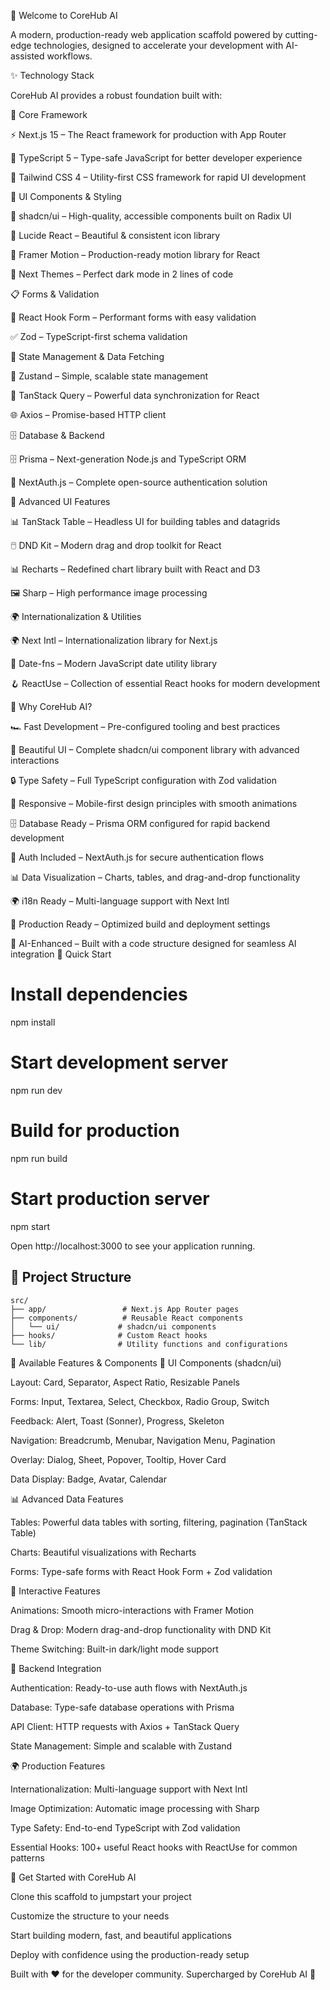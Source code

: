 🚀 Welcome to CoreHub AI

A modern, production-ready web application scaffold powered by cutting-edge technologies, designed to accelerate your development with AI-assisted workflows.

✨ Technology Stack

CoreHub AI provides a robust foundation built with:

🎯 Core Framework

⚡ Next.js 15 – The React framework for production with App Router

📘 TypeScript 5 – Type-safe JavaScript for better developer experience

🎨 Tailwind CSS 4 – Utility-first CSS framework for rapid UI development

🧩 UI Components & Styling

🧩 shadcn/ui – High-quality, accessible components built on Radix UI

🎯 Lucide React – Beautiful & consistent icon library

🌈 Framer Motion – Production-ready motion library for React

🎨 Next Themes – Perfect dark mode in 2 lines of code

📋 Forms & Validation

🎣 React Hook Form – Performant forms with easy validation

✅ Zod – TypeScript-first schema validation

🔄 State Management & Data Fetching

🐻 Zustand – Simple, scalable state management

🔄 TanStack Query – Powerful data synchronization for React

🌐 Axios – Promise-based HTTP client

🗄️ Database & Backend

🗄️ Prisma – Next-generation Node.js and TypeScript ORM

🔐 NextAuth.js – Complete open-source authentication solution

🎨 Advanced UI Features

📊 TanStack Table – Headless UI for building tables and datagrids

🖱️ DND Kit – Modern drag and drop toolkit for React

📊 Recharts – Redefined chart library built with React and D3

🖼️ Sharp – High performance image processing

🌍 Internationalization & Utilities

🌍 Next Intl – Internationalization library for Next.js

📅 Date-fns – Modern JavaScript date utility library

🪝 ReactUse – Collection of essential React hooks for modern development

🎯 Why CoreHub AI?

🏎️ Fast Development – Pre-configured tooling and best practices

🎨 Beautiful UI – Complete shadcn/ui component library with advanced interactions

🔒 Type Safety – Full TypeScript configuration with Zod validation

📱 Responsive – Mobile-first design principles with smooth animations

🗄️ Database Ready – Prisma ORM configured for rapid backend development

🔐 Auth Included – NextAuth.js for secure authentication flows

📊 Data Visualization – Charts, tables, and drag-and-drop functionality

🌍 i18n Ready – Multi-language support with Next Intl

🚀 Production Ready – Optimized build and deployment settings

🤖 AI-Enhanced – Built with a code structure designed for seamless AI integration
🚀 Quick Start
# Install dependencies
npm install

# Start development server
npm run dev

# Build for production
npm run build

# Start production server
npm start

Open http://localhost:3000 to see your application running.

## 📁 Project Structure

```
src/
├── app/                 # Next.js App Router pages
├── components/          # Reusable React components
│   └── ui/             # shadcn/ui components
├── hooks/              # Custom React hooks
└── lib/                # Utility functions and configurations
```

🎨 Available Features & Components
🧩 UI Components (shadcn/ui)

Layout: Card, Separator, Aspect Ratio, Resizable Panels

Forms: Input, Textarea, Select, Checkbox, Radio Group, Switch

Feedback: Alert, Toast (Sonner), Progress, Skeleton

Navigation: Breadcrumb, Menubar, Navigation Menu, Pagination

Overlay: Dialog, Sheet, Popover, Tooltip, Hover Card

Data Display: Badge, Avatar, Calendar

📊 Advanced Data Features

Tables: Powerful data tables with sorting, filtering, pagination (TanStack Table)

Charts: Beautiful visualizations with Recharts

Forms: Type-safe forms with React Hook Form + Zod validation

🎨 Interactive Features

Animations: Smooth micro-interactions with Framer Motion

Drag & Drop: Modern drag-and-drop functionality with DND Kit

Theme Switching: Built-in dark/light mode support

🔐 Backend Integration

Authentication: Ready-to-use auth flows with NextAuth.js

Database: Type-safe database operations with Prisma

API Client: HTTP requests with Axios + TanStack Query

State Management: Simple and scalable with Zustand

🌍 Production Features

Internationalization: Multi-language support with Next Intl

Image Optimization: Automatic image processing with Sharp

Type Safety: End-to-end TypeScript with Zod validation

Essential Hooks: 100+ useful React hooks with ReactUse for common patterns

🤝 Get Started with CoreHub AI

Clone this scaffold to jumpstart your project

Customize the structure to your needs

Start building modern, fast, and beautiful applications

Deploy with confidence using the production-ready setup

Built with ❤️ for the developer community. Supercharged by CoreHub AI 🚀
